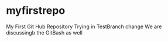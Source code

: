 # myfirstrepo
My First Git Hub Repository
Trying in TestBranch change
We are discussingb the GitBash as well
